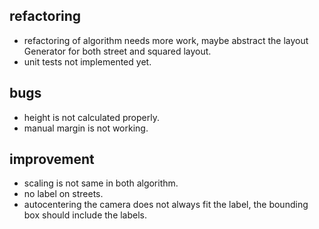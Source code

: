 ## refactoring

-    refactoring of algorithm needs more work, maybe abstract the layout Generator for both street and squared layout.
-    unit tests not implemented yet. 

## bugs

-    height is not calculated properly. 
-    manual margin is not working. 

## improvement

-    scaling is not same in both algorithm.
-    no label on streets.
-    autocentering the camera does not always fit the label, the bounding box should include the labels.